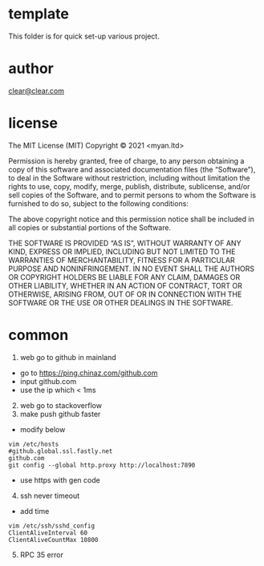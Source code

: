 # template
This folder is for quick set-up various project.

# author
clear@clear.com

# license 
The MIT License (MIT)
Copyright © 2021 <myan.ltd>

Permission is hereby granted, free of charge, to any person obtaining a copy of this software and associated documentation files (the “Software”), to deal in the Software without restriction, including without limitation the rights to use, copy, modify, merge, publish, distribute, sublicense, and/or sell copies of the Software, and to permit persons to whom the Software is furnished to do so, subject to the following conditions:

The above copyright notice and this permission notice shall be included in all copies or substantial portions of the Software.

THE SOFTWARE IS PROVIDED “AS IS”, WITHOUT WARRANTY OF ANY KIND, EXPRESS OR IMPLIED, INCLUDING BUT NOT LIMITED TO THE WARRANTIES OF MERCHANTABILITY, FITNESS FOR A PARTICULAR PURPOSE AND NONINFRINGEMENT. IN NO EVENT SHALL THE AUTHORS OR COPYRIGHT HOLDERS BE LIABLE FOR ANY CLAIM, DAMAGES OR OTHER LIABILITY, WHETHER IN AN ACTION OF CONTRACT, TORT OR OTHERWISE, ARISING FROM, OUT OF OR IN CONNECTION WITH THE SOFTWARE OR THE USE OR OTHER DEALINGS IN THE SOFTWARE.

# common
1. web go to github in mainland
- go to https://ping.chinaz.com/github.com
- input github.com
- use the ip which < 1ms
2. web go to stackoverflow
3. make push github faster
- modify below
``` 
vim /etc/hosts
#github.global.ssl.fastly.net
github.com
git config --global http.proxy http://localhost:7890
```
- use https with gen code
4. ssh never timeout
- add time
```
vim /etc/ssh/sshd_config
ClientAliveInterval 60
ClientAliveCountMax 10800
```
5. RPC 35 error


